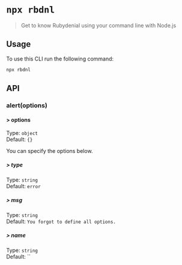 # `npx rbdnl`

>Get to know Rubydenial using your command line with Node.js

## Usage

To use this CLI run the following command:

```sh
npx rbdnl
```


## API

### alert(options)


#### > options

Type: `object` <br>
Default: `{}`

You can specify the options below.

##### > type

Type: `string` <br>
Default: `error`
 
##### > msg

Type: `string` <br>
Default: `You forgot to define all options.`

##### > name

Type: `string` <br>
Default: ``
